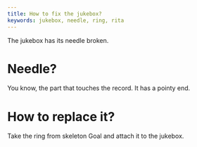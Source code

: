 ```yaml
---
title: How to fix the jukebox?
keywords: jukebox, needle, ring, rita
---
```


The jukebox has its needle broken.

# Needle?
You know, the part that touches the record. It has a pointy end.

# How to replace it?
Take the ring from skeleton Goal and attach it to the jukebox.
